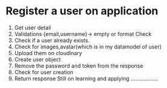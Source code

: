 # Register a user on application
1. Get user detail
2. Validations  {email,username}-> empty or format Check
3. Check if a user already exists.
4. Check for images,avatar(which is in my datamodel of user)
5. Upload them on cloudinary
6. Create user object
7. Remove the password and token from the response
8. Check for user creation
9. Return response
Still on learning and applying ..................
